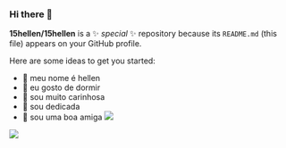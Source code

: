 ### Hi there 👋

**15hellen/15hellen** is a ✨ _special_ ✨ repository because its `README.md` (this file) appears on your GitHub profile.

Here are some ideas to get you started:

- 🔭 meu nome é hellen
- 🌱 eu gosto de dormir
- 👯 sou muito carinhosa
- 🤔 sou dedicada
- 💬 sou uma boa amiga
![](https://media.tenor.com/8lroc_MBZIEAAAAC/cute.gif)



![](https://media.tenor.com/SXwIb31R5qUAAAAC/goodnight.gif)

